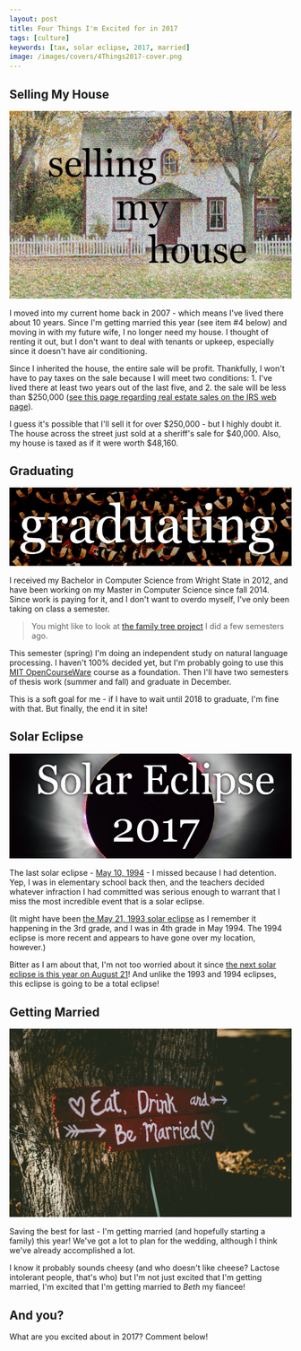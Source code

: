 ```yaml
---
layout: post
title: Four Things I'm Excited for in 2017
tags: [culture]
keywords: [tax, solar eclipse, 2017, married]
image: /images/covers/4Things2017-cover.png
---
```


## Selling My House

![Selling My House](/images/4things2017/sell-house.jpg "Selling My House")

I moved into my current home back in 2007 - which means I've lived there about 10 years. Since I'm getting married this year (see item #4 below) and moving in with my future wife, I no longer need my house.
I thought of renting it out, but I don't want to deal with tenants or upkeep, especially since it doesn't have air conditioning.

Since I inherited the house, the entire sale will be profit. Thankfully, I won't have to pay taxes on the sale because I will meet two conditions: 1. I've lived there at least two years out of the last five, and 2. the sale will be less than $250,000 ([see this page regarding real estate sales on the IRS web page](https://www.irs.gov/businesses/small-businesses-self-employed/sale-of-residence-real-estate-tax-tips)). 

I guess it's possible that I'll sell it for over $250,000 - but I highly doubt it. The house across the street just sold at a sheriff's sale for $40,000. Also, my house is taxed as if it were worth $48,160.

## Graduating

![Graduating](/images/4things2017/graduate.jpg "Graduating")

I received my Bachelor in Computer Science from Wright State in 2012, and have been working on my Master in Computer Science since fall 2014. Since work is paying for it, and I don't want to overdo myself, I've only been taking on class a semester.

> You might like to look at [the family tree project](http://hendrixjoseph.github.io/tags/family_tree/) I did a few semesters ago.

This semester (spring) I'm doing an independent study on natural language processing. I haven't 100% decided yet, but I'm probably going to use this [MIT OpenCourseWare](https://ocw.mit.edu/courses/electrical-engineering-and-computer-science/6-864-advanced-natural-language-processing-fall-2005/) course as a foundation. Then I'll have two semesters of thesis work (summer and fall) and graduate in December.

This is a soft goal for me - if I have to wait until 2018 to graduate, I'm fine with that. But finally, the end it in site!

## Solar Eclipse

![Solar Eclipse](/images/4things2017/eclipse.jpg "Solar Eclipse")

The last solar eclipse - [May 10, 1994](https://en.wikipedia.org/wiki/Solar_eclipse_of_May_10,_1994) - I missed because I had detention. Yep, I was in elementary school back then, and the teachers decided whatever infraction I had committed was serious enough to warrant that I miss the most incredible event that is a solar eclipse.

(It might have been [the May 21, 1993 solar eclipse](https://en.wikipedia.org/wiki/Solar_eclipse_of_May_21,_1993) as I remember it happening in the 3rd grade, and I was in 4th grade in May 1994. The 1994 eclipse is more recent and appears to have gone over my location, however.)

Bitter as I am about that, I'm not too worried about it since [the next solar eclipse is this year on August 21](https://en.wikipedia.org/wiki/Solar_eclipse_of_August_21,_2017)! And unlike the 1993 and 1994 eclipses, this eclipse is going to be a total eclipse! 

## Getting Married

![Getting Married](/images/4things2017/marry.jpg "Getting Married")

Saving the best for last - I'm getting married (and hopefully starting a family) this year! We've got a lot to plan for the wedding, although I think we've already accomplished a lot.

I know it probably sounds cheesy (and who doesn't like cheese? Lactose intolerant people, that's who) but I'm not just excited that I'm getting married, I'm excited that I'm getting married to *Beth* my fiancee!

## And you?

What are you excited about in 2017? Comment below!
